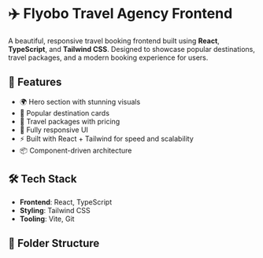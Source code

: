 # ✈️ Flyobo Travel Agency Frontend

A beautiful, responsive travel booking frontend built using **React**, **TypeScript**, and **Tailwind CSS**. Designed to showcase popular destinations, travel packages, and a modern booking experience for users.

## 🚀 Features

- 🌍 Hero section with stunning visuals
- 🧳 Popular destination cards
- 🧭 Travel packages with pricing
- 📱 Fully responsive UI
- ⚡ Built with React + Tailwind for speed and scalability
- 📦 Component-driven architecture

## 🛠️ Tech Stack

- **Frontend**: React, TypeScript
- **Styling**: Tailwind CSS
- **Tooling**: Vite, Git

## 📁 Folder Structure

